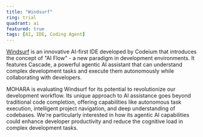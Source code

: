 ```yaml
---
title: "Windsurf"
ring: trial
quadrant: ai
featured: true
tags: [AI, IDE, Coding Agent]
---
```


[Windsurf](https://www.codeium.com/windsurf) is an innovative AI-first IDE developed by Codeium that introduces the concept of "AI Flow" - a new paradigm in development environments. It features Cascade, a powerful agentic AI assistant that can understand complex development tasks and execute them autonomously while collaborating with developers.

MOHARA is evaluating Windsurf for its potential to revolutionize our development workflow. Its unique approach to AI assistance goes beyond traditional code completion, offering capabilities like autonomous task execution, intelligent project navigation, and deep understanding of codebases. We're particularly interested in how its agentic AI capabilities could enhance developer productivity and reduce the cognitive load in complex development tasks.
